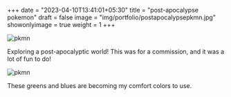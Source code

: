 +++
date = "2023-04-10T13:41:01+05:30"
title = "post-apocalypse pokemon"
draft = false
image = "img/portfolio/postapocalypsepkmn.jpg"
showonlyimage = true
weight = 1
+++

![pkmn](/img/portfolio/postapocalypsepkmn.jpg)

Exploring a post-apocalyptic world! This was for a commission, and it was a lot of fun to do!

![pkmn](/img/extra/postapocalypsepkmn_ex0.jpg)

These greens and blues are becoming my comfort colors to use.
